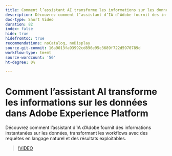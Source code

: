 ```yaml
---
title: Comment l’assistant AI transforme les informations sur les données dans Adobe Experience Platform
description: Découvrez comment l’assistant d’IA d’Adobe fournit des informations instantanées sur les données, transformant les workflows avec des requêtes en langage naturel et des résultats exploitables.
doc-type: Short Video
duration: 82
index: false
hide: true
hidefromtoc: true
recommendations: noCatalog, noDisplay
source-git-commit: 16a9013fa93992cd896e95c3689f722d5970789d
workflow-type: tm+mt
source-wordcount: '56'
ht-degree: 0%

---
```



# Comment l’assistant AI transforme les informations sur les données dans Adobe Experience Platform

Découvrez comment l’assistant d’IA d’Adobe fournit des informations instantanées sur les données, transformant les workflows avec des requêtes en langage naturel et des résultats exploitables.

<!-- 72_S653_3442539_81_how-ai-assistant-transforms-data-insights-in-adobe-experience-platform -->
>[!VIDEO](https://video.tv.adobe.com/v/3458305/?learn=on&enablevpops=true)
